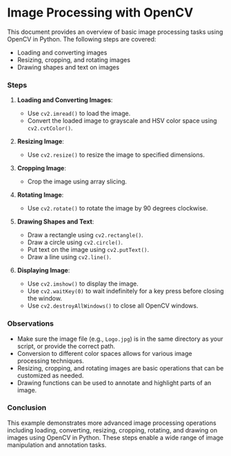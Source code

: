 # Image Processing with OpenCV

This document provides an overview of basic image processing tasks using OpenCV in Python. The following steps are covered:
- Loading and converting images
- Resizing, cropping, and rotating images
- Drawing shapes and text on images

### Steps

1. **Loading and Converting Images**:
   - Use `cv2.imread()` to load the image.
   - Convert the loaded image to grayscale and HSV color space using `cv2.cvtColor()`.

2. **Resizing Image**:
   - Use `cv2.resize()` to resize the image to specified dimensions.

3. **Cropping Image**:
   - Crop the image using array slicing.

4. **Rotating Image**:
   - Use `cv2.rotate()` to rotate the image by 90 degrees clockwise.

5. **Drawing Shapes and Text**:
   - Draw a rectangle using `cv2.rectangle()`.
   - Draw a circle using `cv2.circle()`.
   - Put text on the image using `cv2.putText()`.
   - Draw a line using `cv2.line()`.

6. **Displaying Image**:
   - Use `cv2.imshow()` to display the image.
   - Use `cv2.waitKey(0)` to wait indefinitely for a key press before closing the window.
   - Use `cv2.destroyAllWindows()` to close all OpenCV windows.

### Observations

- Make sure the image file (e.g., `Logo.jpg`) is in the same directory as your script, or provide the correct path.
- Conversion to different color spaces allows for various image processing techniques.
- Resizing, cropping, and rotating images are basic operations that can be customized as needed.
- Drawing functions can be used to annotate and highlight parts of an image.

### Conclusion

This example demonstrates more advanced image processing operations including loading, converting, resizing, cropping, rotating, and drawing on images using OpenCV in Python. These steps enable a wide range of image manipulation and annotation tasks.